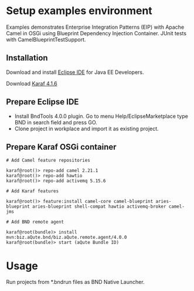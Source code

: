# Setup examples environment

   Examples demonstrates Enterprise Integration Patterns (EIP) with Apache Camel in OSGi using Blueprint Dependency Injection Container. JUnit tests with CamelBlueprintTestSupport. 

## Installation

Download and install [Eclipse IDE](https://www.yatta.de/profiles/hub?1&packages&utm_source=eclipse&utm_medium=banner&utm_term=promoted+download&utm_campaign=Eclipse+Promoted+Download) for Java EE Developers.

Download [Karaf 4.1.6](http://karaf.apache.org/download.html)

## Prepare Eclipse IDE

- Install BndTools 4.0.0 plugin. Go to menu Help/EclipseMarketplace type BND in search field and press GO.
- Clone project in workplace and import it as existing project.

## Prepare Karaf OSGi container

```
# Add Camel feature repositories
```
```shell
karaf@root()> repo-add camel 2.21.1
karaf@root()> repo-add hawtio
karaf@root()> repo-add activemq 5.15.6
```
```
# Add Karaf features
```
```shell
karaf@root()> feature:install camel-core camel-blueprint aries-blueprint aries-blueprint shell-compat hawtio activemq-broker camel-jms
```
```
# Add BND remote agent
```
```shell
karaf@root(bundle)> install mvn:biz.aQute.bnd/biz.aQute.remote.agent/4.0.0
karaf@root(bundle)> start (aQute Bundle ID)
```
# Usage
Run projects from *.bndrun files as BND Native Launcher.
